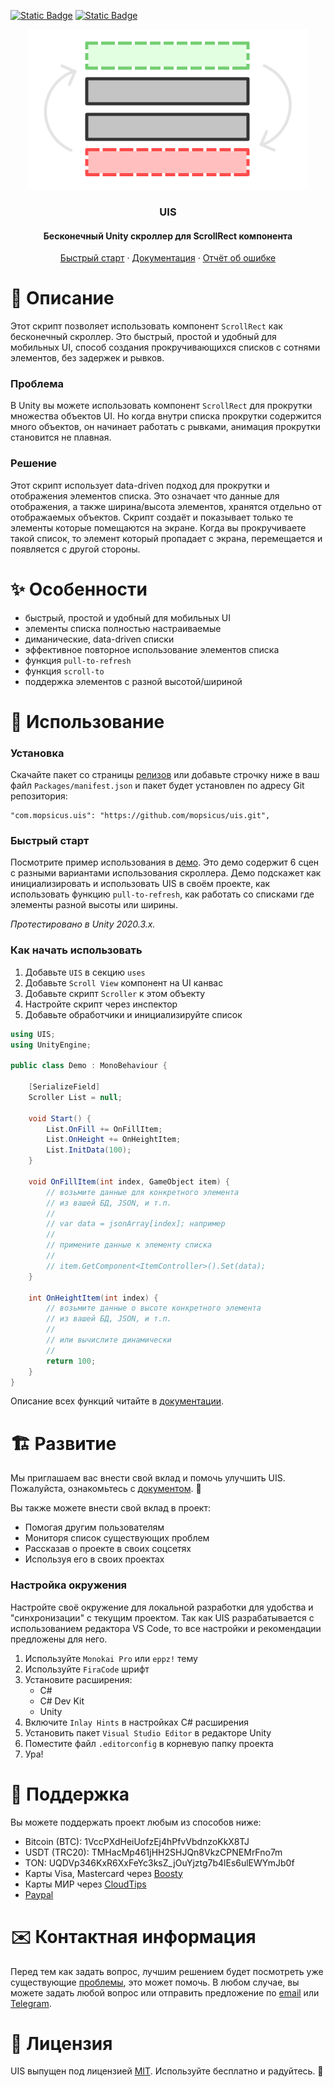 <a href="./README.md">![Static Badge](https://img.shields.io/badge/english-118027)</a>
<a href="./README.ru.md">![Static Badge](https://img.shields.io/badge/русский-0390fc)</a>
<p align="center">
    <img alt="UIS (Unity infinite scroller)" height="256" width="448" src="Media/logo-uis.png">
</p>
<h3 align="center">UIS</h3>
<h4 align="center">Бесконечный Unity скроллер для ScrollRect компонента</h4>
<p align="center">
    <a href="#быстрый-старт">Быстрый старт</a> · <a href="/Documentation~/index.md">Документация</a> · <a href="https://github.com/mopsicus/uis/issues">Отчёт об ошибке</a>
</p>

# 💬 Описание

Этот скрипт позволяет использовать компонент `ScrollRect` как бесконечный скроллер. Это быстрый, простой и удобный для мобильных UI, способ создания прокручивающихся списков с сотнями элементов, без задержек и рывков.

### Проблема

В Unity вы можете использовать компонент `ScrollRect` для прокрутки множества объектов UI. Но когда внутри списка прокрутки содержится много объектов, он начинает работать с рывками, анимация прокрутки становится не плавная.

### Решение

Этот скрипт использует data-driven подход для прокрутки и отображения элементов списка. Это означает что данные для отображения, а также ширина/высота элементов, хранятся отдельно от отображаемых объектов. Скрипт создаёт и показывает только те элементы которые помещаются на экране. Когда вы прокручиваете такой список, то элемент который пропадает с экрана, перемещается и появляется с другой стороны.

# ✨ Особенности

- быстрый, простой и удобный для мобильных UI
- элементы списка полностью настраиваемые
- диманические, data-driven списки
- эффективное повторное использование элементов списка
- функция `pull-to-refresh`
- функция `scroll-to`
- поддержка элементов с разной высотой/шириной

# 🚀 Использование

### Установка

Скачайте пакет со страницы [релизов](https://github.com/mopsicus/uis/releases) или добавьте строчку ниже в ваш файл `Packages/manifest.json` и пакет будет установлен по адресу Git репозитория:

```
"com.mopsicus.uis": "https://github.com/mopsicus/uis.git",
```

### Быстрый старт

Посмотрите пример использования в [демо](./Samples~/Demo). Это демо содержит 6 сцен с разными вариантами использования скроллера. Демо подскажет как инициализировать и использовать UIS в своём проекте, как использовать функцию `pull-to-refresh`, как работать со списками где элементы разной высоты или ширины.

_Протестировано в Unity 2020.3.x._

### Как начать использовать

1. Добавьте `UIS` в секцию `uses`
2. Добавьте `Scroll View` компонент на UI канвас
3. Добавьте скрипт `Scroller` к этом объекту
4. Настройте скрипт через инспектор
5. Добавьте обработчики и инициализируйте список

```csharp
using UIS;
using UnityEngine;

public class Demo : MonoBehaviour {

    [SerializeField]
    Scroller List = null;

    void Start() {
        List.OnFill += OnFillItem;
        List.OnHeight += OnHeightItem;
        List.InitData(100);
    }

    void OnFillItem(int index, GameObject item) {
        // возьмите данные для конкретного элемента
        // из вашей БД, JSON, и т.п.
        //
        // var data = jsonArray[index]; например
        //
        // примените данные к элементу списка
        //
        // item.GetComponent<ItemController>().Set(data);
    }

    int OnHeightItem(int index) {
        // возьмите данные о высоте конкретного элемента
        // из вашей БД, JSON, и т.п.
        //
        // или вычислите динамически
        //
        return 100;
    }
}
```

Описание всех функций читайте в [документации](Documentation~/index.md).


# 🏗️ Развитие

Мы приглашаем вас внести свой вклад и помочь улучшить UIS. Пожалуйста, ознакомьтесь с [документом](./CONTRIBUTING.md). 🤗

Вы также можете внести свой вклад в проект:

- Помогая другим пользователям
- Мониторя список существующих проблем
- Рассказав о проекте в своих соцсетях
- Используя его в своих проектах

### Настройка окружения

Настройте своё окружение для локальной разработки для удобства и "синхронизации" с текущим проектом. Так как UIS разрабатывается с использованием редактора VS Code, то все настройки и рекомендации предложены для него.

1. Используйте `Monokai Pro` или `eppz!` тему
2. Используйте `FiraCode` шрифт
3. Установите расширения:
    - C#
    - C# Dev Kit
    - Unity
4. Включите `Inlay Hints` в настройках C# расширения
5. Установить пакет `Visual Studio Editor` в редакторе Unity
6. Поместите файл `.editorconfig` в корневую папку проекта
7. Ура!

# 🤝 Поддержка

Вы можете поддержать проект любым из способов ниже:

* Bitcoin (BTC): 1VccPXdHeiUofzEj4hPfvVbdnzoKkX8TJ
* USDT (TRC20): TMHacMp461jHH2SHJQn8VkzCPNEMrFno7m
* TON: UQDVp346KxR6XxFeYc3ksZ_jOuYjztg7b4lEs6ulEWYmJb0f
* Карты Visa, Mastercard через [Boosty](https://boosty.to/mopsicus/donate)
* Карты МИР через [CloudTips](https://pay.cloudtips.ru/p/9f507669)
* [Paypal](https://www.paypal.me/mopsicus)

# ✉️ Контактная информация

Перед тем как задать вопрос, лучшим решением будет посмотреть уже существующие [проблемы](https://github.com/mopsicus/uis/issues), это может помочь. В любом случае, вы можете задать любой вопрос или отправить предложение по [email](mailto:mail@mopsicus.ru) или [Telegram](https://t.me/mopsicus).

# 🔑 Лицензия

UIS выпущен под лицензией [MIT](./LICENSE.md). Используйте бесплатно и радуйтесь. 🎉